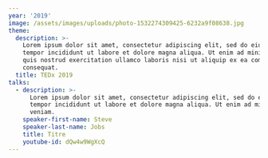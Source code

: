 ```yaml
---
year: '2019'
image: /assets/images/uploads/photo-1532274309425-6232a9f08638.jpg
theme:
  description: >-
    Lorem ipsum dolor sit amet, consectetur adipiscing elit, sed do eiusmod
    tempor incididunt ut labore et dolore magna aliqua. Ut enim ad minim veniam,
    quis nostrud exercitation ullamco laboris nisi ut aliquip ex ea commodo
    consequat.
  title: TEDx 2019
talks:
  - description: >-
      Lorem ipsum dolor sit amet, consectetur adipiscing elit, sed do eiusmod
      tempor incididunt ut labore et dolore magna aliqua. Ut enim ad minim
      veniam.
    speaker-first-name: Steve
    speaker-last-name: Jobs
    title: Titre
    youtube-id: dQw4w9WgXcQ
---
```


